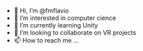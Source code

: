 - 👋 Hi, I’m @fmflavio
- 👀 I’m interested in computer cience
- 🌱 I’m currently learning Unity
- 💞️ I’m looking to collaborate on VR projects
- 📫 How to reach me ...

<!---
fmflavio/fmflavio is a ✨ special ✨ repository because its `README.md` (this file) appears on your GitHub profile.
You can click the Preview link to take a look at your changes.
--->
